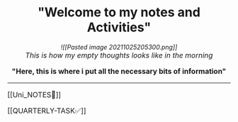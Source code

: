 # <center>"Welcome to my notes and Activities"</center>
*<center>![[Pasted image 20211025205300.png]]</center>*
*<center><font size = 3>This is how my empty thoughts looks like in the morning</center>*

**<center>"Here, this is where i put all the necessary bits of information"</center>**

---
	
[[Uni_NOTES📝]]
	
[[QUARTERLY-TASK✅]]